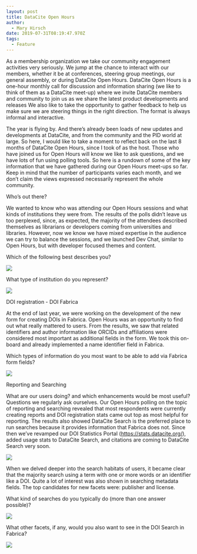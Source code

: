 ```yaml
---
layout: post
title: DataCite Open Hours
author:
  - Mary Hirsch
date: 2019-07-31T08:19:47.970Z
tags:
  - Feature
---
```







As a membership organization we take our community engagement activities very seriously. We jump at the chance to interact with our members, whether it be at conferences, steering group meetings, our general assembly, or during DataCite Open Hours. DataCite Open Hours is a one-hour monthly call for discussion and information sharing (we like to think of them as a DataCite meet-up) where we invite DataCite members and community to join us as we share the latest product developments and releases We also like to take the opportunity to gather feedback to help us make sure we are steering things in the right direction. The format is always informal and interactive.

The year is flying by. And there’s already been loads of new updates and developments at DataCite, and from the community and the PID world at large. So here, I would like to take a moment to reflect back on the last 8 months of DataCite Open Hours, since I took of as the host. Those who have joined us for Open Hours will know we like to ask questions, and we have lots of fun using polling tools. So here is a rundown of some of the key information that we have gathered during our Open Hours meet-ups so far. Keep in mind that the number of participants varies each month, and we don’t claim the views expressed necessarily represent the whole community. 

Who’s out there?

We wanted to know who was attending our Open Hours sessions and what kinds of institutions they were from. The results of the polls didn’t leave us too perplexed, since, as expected, the majority of the attendees described themselves as librarians or developers coming from universities and libraries. However, now we know we have mixed expertise in the audience we can try to balance the sessions, and we launched Dev Chat, similar to Open Hours, but with developer focused themes and content.

Which of the following best describes you?

![](/images/uploads/screen-shot-2019-07-31-at-10.27.00.png)

What type of institution do you represent?

![](/images/uploads/screen-shot-2019-07-31-at-10.30.55.png)

DOI registration - DOI Fabrica

At the end of last year, we were working on the development of the new form for creating DOIs in Fabrica. Open Hours was an opportunity to find out what really mattered to users. From the results, we saw that related identifiers and author information like ORCIDs and affiliations were considered most important as additional fields in the form. We took this on-board and already implemented a name identifier field in Fabrica. 

Which types of information do you most want to be able to add via Fabrica form fields?

![](/images/uploads/screen-shot-2019-07-31-at-10.36.27.png)

Reporting and Searching

What are our users doing? and which enhancements would be most useful? Questions we regularly ask ourselves. Our Open Hours polling on the topic of reporting and searching revealed that most respondents were currently creating reports and DOI registration stats came out top as most helpful for reporting. The results also showed DataCite Search is the preferred place to run searches because it provides information that Fabrica does not. Since then we’ve revamped our DOI Statistics Portal (https://stats.datacite.org/), added usage stats to DataCite Search, and citations are coming to DataCite Search very soon.

![](/images/uploads/screen-shot-2019-07-31-at-10.59.03.png)

When we delved deeper into the search habitats of users, it became clear that the majority search using a term with one or more words or an identifier like a DOI. Quite a lot of interest was also shown in searching metadata fields. The top candidates for new facets were: publisher and license.

What kind of searches do you typically do (more than one answer possible)?

![](/images/uploads/screen-shot-2019-07-31-at-11.08.01.png)

What other facets, if any, would you also want to see in the DOI Search in Fabrica?

![](/images/uploads/screen-shot-2019-07-31-at-11.12.06.png)
